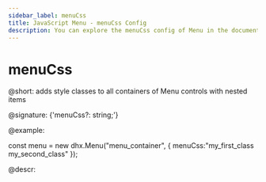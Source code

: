 ```yaml
---
sidebar_label: menuCss
title: JavaScript Menu - menuCss Config 
description: You can explore the menuCss config of Menu in the documentation of the DHTMLX JavaScript UI library. Browse developer guides and API reference, try out code examples and live demos, and download a free 30-day evaluation version of DHTMLX Suite 7.
---
```


# menuCss

@short: adds style classes to all containers of Menu controls with nested items 

@signature: {'menuCss?: string;'}

@example:
<style>
    .my_first_class {
        /*some styles*/
    }
 
    .my_second_class {
        /*some styles*/
    }
</style>

const menu = new dhx.Menu("menu_container", {
    menuCss:"my_first_class my_second_class"
});

@descr:
